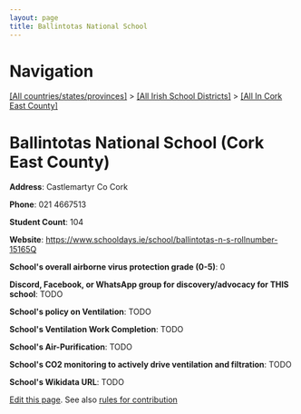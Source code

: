 ```yaml
---
layout: page
title: Ballintotas National School
---
```

# Navigation

[[All countries/states/provinces]](../../..) > [[All Irish School Districts]](../..) > [[All In Cork East County]](..)

# Ballintotas National School (Cork East County)

**Address**: Castlemartyr Co Cork

**Phone**: 021 4667513

**Student Count**: 104

**Website**: <https://www.schooldays.ie/school/ballintotas-n-s-rollnumber-15165Q>

**School's overall airborne virus protection grade (0-5)**: 0

**Discord, Facebook, or WhatsApp group for discovery/advocacy for THIS school**: TODO

**School's policy on Ventilation**: TODO

**School's Ventilation Work Completion**: TODO

**School's Air-Purification**: TODO

**School's CO2 monitoring to actively drive ventilation and filtration**: TODO

**School's Wikidata URL**: TODO


[Edit this page](https://github.com/ventilate-schools/Ireland/edit/main/./Cork_East_County/Ballintotas_National_School.md). See also [rules for contribution](../../../contribution-rules/)